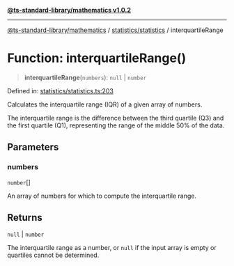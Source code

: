 [**@ts-standard-library/mathematics v1.0.2**](../../../README.md)

***

[@ts-standard-library/mathematics](../../../README.md) / [statistics/statistics](../README.md) / interquartileRange

# Function: interquartileRange()

> **interquartileRange**(`numbers`): `null` \| `number`

Defined in: [statistics/statistics.ts:203](https://github.com/gabaudette/ts-stdlib/blob/4a412e6fb273dc9fcab54b84c05921f52dac4b3f/packages/mathematics/src/statistics/statistics.ts#L203)

Calculates the interquartile range (IQR) of a given array of numbers.

The interquartile range is the difference between the third quartile (Q3) and the first quartile (Q1),
representing the range of the middle 50% of the data.

## Parameters

### numbers

`number`[]

An array of numbers for which to compute the interquartile range.

## Returns

`null` \| `number`

The interquartile range as a number, or `null` if the input array is empty or quartiles cannot be determined.
